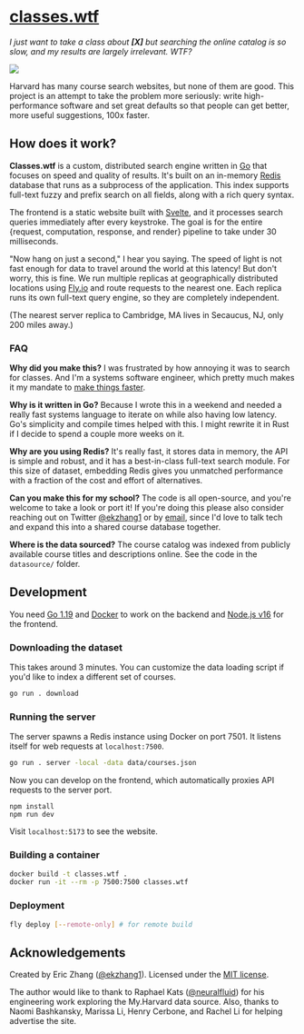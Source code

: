 # [classes.wtf](https://classes.wtf/)

_I just want to take a class about **\[X\]** but searching the online catalog is so slow, and my results are largely irrelevant. WTF?_

![](https://i.imgur.com/UMBZDKU.png)

Harvard has many course search websites, but none of them are good. This project is an attempt to take the problem more seriously: write high-performance software and set great defaults so that people can get better, more useful suggestions, 100x faster.

## How does it work?

**Classes.wtf** is a custom, distributed search engine written in [Go](https://go.dev/) that focuses on speed and quality of results. It's built on an in-memory [Redis](https://redis.io/) database that runs as a subprocess of the application. This index supports full-text fuzzy and prefix search on all fields, along with a rich query syntax.

The frontend is a static website built with [Svelte](https://svelte.dev/), and it processes search queries immediately after every keystroke. The goal is for the entire {request, computation, response, and render} pipeline to take under 30 milliseconds.

"Now hang on just a second," I hear you saying. The speed of light is not fast enough for data to travel around the world at this latency! But don't worry, this is fine. We run multiple replicas at geographically distributed locations using [Fly.io](https://fly.io/) and route requests to the nearest one. Each replica runs its own full-text query engine, so they are completely independent.

(The nearest server replica to Cambridge, MA lives in Secaucus, NJ, only 200 miles away.)

### FAQ

**Why did you make this?** I was frustrated by how annoying it was to search for classes. And I'm a systems software engineer, which pretty much makes it my mandate to [make things faster](https://xkcd.com/1319/).

**Why is it written in Go?** Because I wrote this in a weekend and needed a really fast systems language to iterate on while also having low latency. Go's simplicity and compile times helped with this. I might rewrite it in Rust if I decide to spend a couple more weeks on it.

**Why are you using Redis?** It's really fast, it stores data in memory, the API is simple and robust, and it has a best-in-class full-text search module. For this size of dataset, embedding Redis gives you unmatched performance with a fraction of the cost and effort of alternatives.

**Can you make this for my school?** The code is all open-source, and you're welcome to take a look or port it! If you're doing this please also consider reaching out on Twitter [@ekzhang1](https://twitter.com/ekzhang1) or by [email](mailto:ekzhang1@gmail.com), since I'd love to talk tech and expand this into a shared course database together.

**Where is the data sourced?** The course catalog was indexed from publicly available course titles and descriptions online. See the code in the `datasource/` folder.

## Development

You need [Go 1.19](https://go.dev/) and [Docker](https://www.docker.com/) to work on the backend and [Node.js v16](https://nodejs.org/en/) for the frontend.

### Downloading the dataset

This takes around 3 minutes. You can customize the data loading script if you'd like to index a different set of courses.

```bash
go run . download
```

### Running the server

The server spawns a Redis instance using Docker on port 7501. It listens itself for web requests at `localhost:7500`.

```bash
go run . server -local -data data/courses.json
```

Now you can develop on the frontend, which automatically proxies API requests to the server port.

```
npm install
npm run dev
```

Visit `localhost:5173` to see the website.

### Building a container

```bash
docker build -t classes.wtf .
docker run -it --rm -p 7500:7500 classes.wtf
```

### Deployment

```bash
fly deploy [--remote-only] # for remote build
```

## Acknowledgements

Created by Eric Zhang ([@ekzhang1](https://twitter.com/ekzhang1)). Licensed under the [MIT license](LICENSE).

The author would like to thank to Raphael Kats ([@neuralfluid](https://twitter.com/neuralfluid)) for his engineering work exploring the My.Harvard data source. Also, thanks to Naomi Bashkansky, Marissa Li, Henry Cerbone, and Rachel Li for helping advertise the site.
